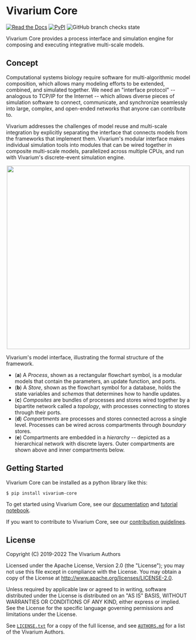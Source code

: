 # Vivarium Core

[![Read the Docs](https://img.shields.io/readthedocs/vivarium-core)](https://vivarium-core.readthedocs.io/en/latest/)
[![PyPI](https://img.shields.io/pypi/v/vivarium-core)](https://pypi.org/project/vivarium-core/)
![GitHub branch checks state](https://img.shields.io/github/checks-status/vivarium-collective/vivarium-core/master)

Vivarium Core provides a process interface and simulation engine for composing 
and executing integrative multi-scale models.

## Concept

Computational systems biology require software for multi-algorithmic model 
composition, which allows many modeling efforts to be extended, combined, and 
simulated together. We need an "interface protocol" -- analogous to TCP/IP for 
the Internet -- which allows diverse pieces of simulation software to connect, 
communicate, and synchronize seamlessly into large, complex, and open-ended 
networks that anyone can contribute to.

Vivarium addresses the challenges of model reuse and multi-scale integration by 
explicitly separating the interface that connects models from the frameworks that 
implement them. Vivarium's modular interface makes individual simulation tools into 
modules that can be wired together in composite multi-scale models, parallelized 
across multiple CPUs, and run with Vivarium's discrete-event simulation engine.

<p align="center">
    <img src="https://github.com/vivarium-collective/vivarium-core/blob/master/doc/_static/interface.png?raw=true" width="500">
</p>

Vivarium's model interface, illustrating the formal structure of the framework.
* (**a**) A *Process*, shown as a rectangular flowchart symbol, is a modular models that contain the parameters, an update function, and ports.
* (**b**) A *Store*, shown as the flowchart symbol for a database, holds the state variables and *schemas* that determines how to handle updates. 
* (**c**) *Composites* are bundles of processes and stores wired together by a bipartite network called a *topology*, with processes connecting to stores through their ports. 
* (**d**) *Compartments* are processes and stores connected across a single level.
Processes can be wired across compartments through *boundary* stores.
* (**e**) Compartments are embedded in a *hierarchy* -- depicted as a hierarchical network with discrete layers. 
Outer compartments are shown above and inner compartments below.

## Getting Started

Vivarium Core can be installed as a python library like this:

```console
$ pip install vivarium-core
```

To get started using Vivarium Core, see our
[documentation](https://vivarium-core.readthedocs.io/) and
[tutorial notebook](https://vivarium-core.readthedocs.io/en/latest/tutorials.html).

If you want to contribute to Vivarium Core, see our [contribution
guidelines](CONTRIBUTING.md).

## License

Copyright (C) 2019-2022 The Vivarium Authors

Licensed under the Apache License, Version 2.0 (the "License"); you may
not use this file except in compliance with the License. You may obtain
a copy of the License at http://www.apache.org/licenses/LICENSE-2.0.

Unless required by applicable law or agreed to in writing, software
distributed under the License is distributed on an "AS IS" BASIS,
WITHOUT WARRANTIES OR CONDITIONS OF ANY KIND, either express or implied.
See the License for the specific language governing permissions and
limitations under the License.

See [`LICENSE.txt`](LICENSE.txt) for a copy of the full license, and see
[`AUTHORS.md`](AUTHORS.md) for a list of the Vivarium Authors.

